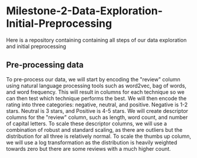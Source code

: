 # Milestone-2-Data-Exploration-Initial-Preprocessing
Here is a repository containing containing all steps of our data exploration and initial preprocessing

## Pre-processing data
To pre-process our data, we will start by encoding the "review" column using natural language processing tools such as word2vec, bag of words, and word frequency. This will result in columns for each technique so we can then test which technique performs the best.
We will then encode the rating into three categories: negative, neutral, and positive. Negative is 1-2 stars. Neutral is 3 stars, and Positive is 4-5 stars.
We will create descriptor columns for the "review" column, such as length, word count, and number of capital letters.
To scale these descriptor columns, we will use a combination of robust and standard scaling, as there are outliers but the distribution for all three is relatively normal.
To scale the thumbs up column, we will use a log transformation as the distribution is heavily weighted towards zero but there are some reviews with a much higher count.